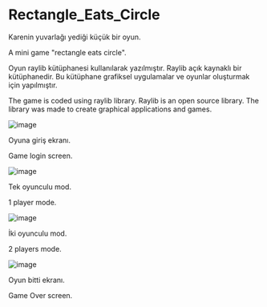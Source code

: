 # Rectangle_Eats_Circle

 Karenin yuvarlağı yediği küçük bir oyun.

 A mini game "rectangle eats circle". 

Oyun raylib kütüphanesi kullanılarak yazılmıştır. Raylib açık kaynaklı bir kütüphanedir. Bu kütüphane grafiksel uygulamalar ve oyunlar oluşturmak için yapılmıştır.

The game is coded using raylib library. Raylib is an open source library. The library was made to create graphical applications and games.
 
 ![image](https://user-images.githubusercontent.com/76453513/215107904-7a62f9ee-0b16-4af1-9359-bde902f97ac7.png)
  
Oyuna giriş ekranı.

Game login screen.

![image](https://user-images.githubusercontent.com/76453513/215108128-ce3cb50a-f70f-4689-9849-c6dc9a3dfc87.png)

Tek oyunculu mod.

1 player mode.

![image](https://user-images.githubusercontent.com/76453513/215108558-6734dca7-eee0-4d6d-9ea2-a8e15cacf175.png)

İki oyunculu mod.

2 players mode.

![image](https://user-images.githubusercontent.com/76453513/215108675-868888ed-46de-4d99-af8b-35fbcade5f79.png)

Oyun bitti ekranı.

Game Over screen.
